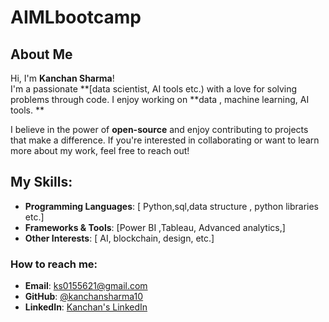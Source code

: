 # AIMLbootcamp
## About Me

Hi, I'm **Kanchan Sharma**!  
I'm a passionate **[data scientist, AI tools etc.) with a love for solving problems through code. I enjoy working on **data , machine learning, AI tools. ** 

I believe in the power of **open-source** and enjoy contributing to projects that make a difference. If you're interested in collaborating or want to learn more about my work, feel free to reach out!

## My Skills:
- **Programming Languages**: [ Python,sql,data structure , python libraries etc.]
- **Frameworks & Tools**: [Power BI ,Tableau, Advanced analytics,]
- **Other Interests**: [ AI, blockchain,  design, etc.]

### How to reach me:
- **Email**: ks0155621@gmail.com
- **GitHub**: [@kanchansharma10](https://github.com/kanchansharma10/AIMLbootcamp)
- **LinkedIn**: [Kanchan's LinkedIn](https://www.linkedin.com/in/kanchan)


